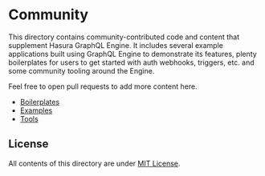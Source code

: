 # Community

This directory contains community-contributed code and content that supplement
Hasura GraphQL Engine. It includes several example applications built using
GraphQL Engine to demonstrate its features, plenty boilerplates for users to get
started with auth webhooks, triggers, etc. and some community tooling around the Engine.

Feel free to open pull requests to add more content here.

- [Boilerplates](boilerplates)
- [Examples](examples)
- [Tools](tools)

## License

All contents of this directory are under [MIT License](../LICENSE-community).
